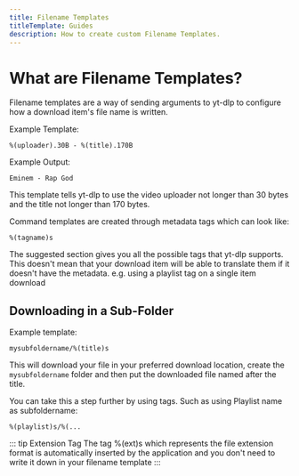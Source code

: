 ```yaml
---
title: Filename Templates
titleTemplate: Guides
description: How to create custom Filename Templates.
---
```


# What are Filename Templates?

Filename templates are a way of sending arguments to yt-dlp to configure how a download item's file name is written.

Example Template:

`%(uploader).30B - %(title).170B`

Example Output:

`Eminem - Rap God`

This template tells yt-dlp to use the video uploader not longer than 30 bytes and the title not longer than 170 bytes.

Command templates are created through metadata tags which can look like:

`%(tagname)s`

The suggested section gives you all the possible tags that yt-dlp supports. This doesn't mean that your download item will be able to translate them if it doesn't have the metadata. e.g. using a playlist tag on a single item download

## Downloading in a Sub-Folder

Example template:

`mysubfoldername/%(title)s`

This will download your file in your preferred download location, create the `mysubfoldername` folder and then put the downloaded file named after the title.

You can take this a step further by using tags. Such as using Playlist name as subfoldername:

`%(playlist)s/%(...`

::: tip Extension Tag
The tag %(ext)s which represents the file extension format is automatically inserted by the application and you don't need to write it down in your filename template
:::
